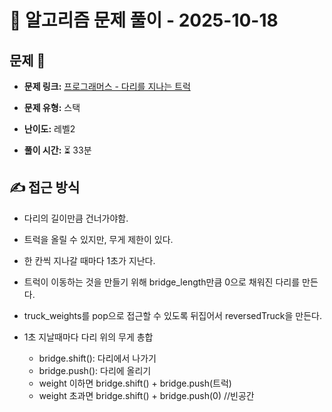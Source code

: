 # 📝 알고리즘 문제 풀이 - 2025-10-18

## 문제 📖

- **문제 링크:** [프로그래머스 - 다리를 지나는 트럭](https://school.programmers.co.kr/learn/courses/30/lessons/42583?language=javascript)

- **문제 유형:** 스택

- **난이도:** 레벨2

- **풀이 시간:** ⏳ 33분

## ✍ 접근 방식

- 다리의 길이만큼 건너가야함.
- 트럭을 올릴 수 있지만, 무게 제한이 있다.
- 한 칸씩 지나갈 때마다 1초가 지난다.

- 트럭이 이동하는 것을 만들기 위해 bridge_length만큼 0으로 채워진 다리를 만든다.
- truck_weights를 pop으로 접근할 수 있도록 뒤집어서 reversedTruck을 만든다.
- 1초 지날때마다 다리 위의 무게 총합
  - bridge.shift(): 다리에서 나가기
  - bridge.push(): 다리에 올리기
  - weight 이하면 bridge.shift() + bridge.push(트럭)
  - weight 초과면 bridge.shift() + bridge.push(0) //빈공간
